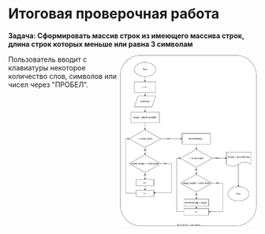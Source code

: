 # Итоговая проверочная работа

**Задача: Сформировать массив строк из имеющего массива строк, длина строк которых меньше или равна 3 символам**

<img src=".//IMG/block_diagram.svg " width="55%" align="right"> 

Пользователь вводит с клавиатуры некоторое количество слов, символов или чисел через "ПРОБЕЛ".


